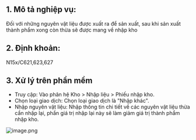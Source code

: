 ## 1. Mô tả nghiệp vụ:
Đối với những nguyên vật liệu được xuất ra để sản xuất, sau khi sản xuất thành phẩm xong còn thừa sẽ được mang về nhập kho

## 2. Định khoản:
N15x/C621,623,627

## 3. Xử lý trên phần mềm
*   Truy cập: Vào phân hệ Kho > Nhập liệu > Phiếu nhập kho.
*   Chọn loại giao dịch: Chọn loại giao dịch là "Nhập khác".
*   Nhập nguyên vật liệu: Nhập thông tin chi tiết về các nguyên vật liệu thừa cần nhập lại, phần giá trị nhập lại này sẽ làm giảm giá trị thành phẩm nhập kho.

![image.png](https://wiki.arito.vn/test/download/file?_id=67aec5493f3907f09b61e16f)